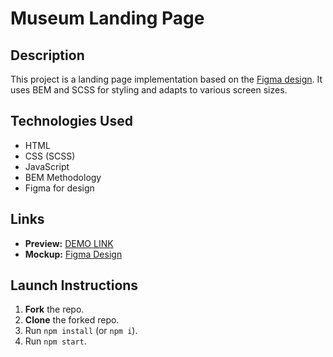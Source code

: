 # Museum Landing Page

## Description
This project is a landing page implementation based on the [Figma design](https://www.figma.com/design/cRBCqE06cDrY3s4jX7h3iY/%D0%9D%D0%90%D0%9C%D0%A3-(Edit)?node-id=0-1&t=XDNd9yMkLf5EkH4d-0).
It uses BEM and SCSS for styling and adapts to various screen sizes.

## Technologies Used
- HTML
- CSS (SCSS)
- JavaScript
- BEM Methodology
- Figma for design

## Links
- **Preview:** [DEMO LINK](https://alexrapin.github.io/museum-landing/)
- **Mockup:** [Figma Design](https://www.figma.com/design/cRBCqE06cDrY3s4jX7h3iY/%D0%9D%D0%90%D0%9C%D0%A3-(Edit)?node-id=0-1&t=XDNd9yMkLf5EkH4d-0)

## Launch Instructions
1. **Fork** the repo.
2. **Clone** the forked repo.
3. Run `npm install` (or `npm i`).
4. Run `npm start`.
